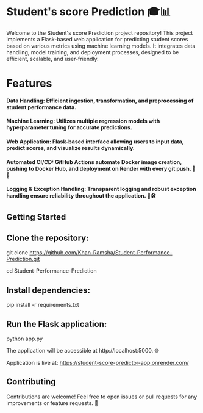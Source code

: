 # Student's score Prediction 🎓📊

Welcome to the Student's score Prediction project repository! 
This project implements a Flask-based web application for predicting student scores based on various metrics using machine learning models. 
It integrates data handling, model training, and deployment processes, designed to be efficient, scalable, and user-friendly.

# Features

#### Data Handling: Efficient ingestion, transformation, and preprocessing of student performance data.

#### Machine Learning: Utilizes multiple regression models with hyperparameter tuning for accurate predictions.

#### Web Application: Flask-based interface allowing users to input data, predict scores, and visualize results dynamically.

#### Automated CI/CD: GitHub Actions automate Docker image creation, pushing to Docker Hub, and deployment on Render with every git push. 🐳🚀

#### Logging & Exception Handling: Transparent logging and robust exception handling ensure reliability throughout the application. 📝🛠️

## Getting Started
## Clone the repository:
git clone https://github.com/Khan-Ramsha/Student-Performance-Prediction.git

cd Student-Performance-Prediction
## Install dependencies:
pip install -r requirements.txt

## Run the Flask application:
python app.py

The application will be accessible at http://localhost:5000. 🌐

Application is live at: https://student-score-predictor-app.onrender.com/

## Contributing
Contributions are welcome! Feel free to open issues or pull requests for any improvements or feature requests. 🙌
